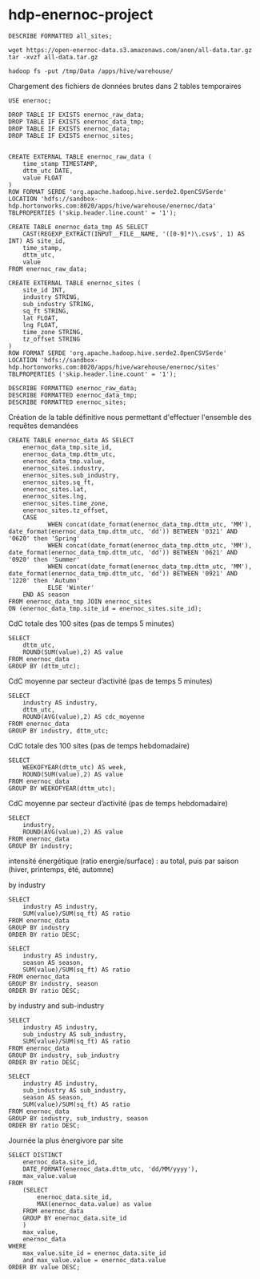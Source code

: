 # hdp-enernoc-project
```
DESCRIBE FORMATTED all_sites;
```

```
wget https://open-enernoc-data.s3.amazonaws.com/anon/all-data.tar.gz
tar -xvzf all-data.tar.gz
```

```
hadoop fs -put /tmp/Data /apps/hive/warehouse/
```

Chargement des fichiers de données brutes dans 2 tables temporaires
```
USE enernoc;

DROP TABLE IF EXISTS enernoc_raw_data;
DROP TABLE IF EXISTS enernoc_data_tmp;
DROP TABLE IF EXISTS enernoc_data;
DROP TABLE IF EXISTS enernoc_sites;


CREATE EXTERNAL TABLE enernoc_raw_data (
    time_stamp TIMESTAMP,
    dttm_utc DATE,
    value FLOAT
)
ROW FORMAT SERDE 'org.apache.hadoop.hive.serde2.OpenCSVSerde'
LOCATION 'hdfs://sandbox-hdp.hortonworks.com:8020/apps/hive/warehouse/enernoc/data'
TBLPROPERTIES ('skip.header.line.count' = '1');

CREATE TABLE enernoc_data_tmp AS SELECT 
    CAST(REGEXP_EXTRACT(INPUT__FILE__NAME, '([0-9]*)\.csv$', 1) AS INT) AS site_id,
    time_stamp,
    dttm_utc,
    value
FROM enernoc_raw_data;

CREATE EXTERNAL TABLE enernoc_sites ( 
    site_id INT,
    industry STRING,
    sub_industry STRING,	
    sq_ft STRING,
    lat FLOAT,
    lng FLOAT,
    time_zone STRING,
    tz_offset STRING
)
ROW FORMAT SERDE 'org.apache.hadoop.hive.serde2.OpenCSVSerde'
LOCATION 'hdfs://sandbox-hdp.hortonworks.com:8020/apps/hive/warehouse/enernoc/sites'
TBLPROPERTIES ('skip.header.line.count' = '1');
```

```
DESCRIBE FORMATTED enernoc_raw_data;
DESCRIBE FORMATTED enernoc_data_tmp;
DESCRIBE FORMATTED enernoc_sites;
```

Création de la table définitive nous permettant d'effectuer l'ensemble des requêtes demandées
```
CREATE TABLE enernoc_data AS SELECT
	enernoc_data_tmp.site_id,
	enernoc_data_tmp.dttm_utc,
	enernoc_data_tmp.value,
	enernoc_sites.industry,
	enernoc_sites.sub_industry,
	enernoc_sites.sq_ft,
	enernoc_sites.lat,
	enernoc_sites.lng,
	enernoc_sites.time_zone,
	enernoc_sites.tz_offset,
	CASE
           WHEN concat(date_format(enernoc_data_tmp.dttm_utc, 'MM'), date_format(enernoc_data_tmp.dttm_utc, 'dd')) BETWEEN '0321' AND '0620' then 'Spring'
           WHEN concat(date_format(enernoc_data_tmp.dttm_utc, 'MM'), date_format(enernoc_data_tmp.dttm_utc, 'dd')) BETWEEN '0621' AND '0920' then 'Summer'
           WHEN concat(date_format(enernoc_data_tmp.dttm_utc, 'MM'), date_format(enernoc_data_tmp.dttm_utc, 'dd')) BETWEEN '0921' AND '1220' then 'Autumn'
           ELSE 'Winter'
	END AS season
FROM enernoc_data_tmp JOIN enernoc_sites
ON (enernoc_data_tmp.site_id = enernoc_sites.site_id);
```

CdC totale des 100 sites (pas de temps 5 minutes)
```
SELECT
 	dttm_utc,
	ROUND(SUM(value),2) AS value
FROM enernoc_data
GROUP BY (dttm_utc);
```

CdC moyenne par secteur d’activité (pas de temps 5 minutes)
```
SELECT
 	industry AS industry,
	dttm_utc,
 	ROUND(AVG(value),2) AS cdc_moyenne
FROM enernoc_data
GROUP BY industry, dttm_utc;
```

CdC totale des 100 sites (pas de temps hebdomadaire)
```
SELECT
	WEEKOFYEAR(dttm_utc) AS week,
	ROUND(SUM(value),2) AS value
FROM enernoc_data
GROUP BY WEEKOFYEAR(dttm_utc);
```

CdC moyenne par secteur d’activité (pas de temps hebdomadaire)
```
SELECT
	industry,
	ROUND(AVG(value),2) AS value
FROM enernoc_data
GROUP BY industry;
```

intensité énergétique (ratio energie/surface) : au total, puis par saison (hiver, printemps, été, automne)

by industry
```
SELECT
	industry AS industry,
 	SUM(value)/SUM(sq_ft) AS ratio
FROM enernoc_data
GROUP BY industry
ORDER BY ratio DESC;

SELECT
	industry AS industry,
 	season AS season,
 	SUM(value)/SUM(sq_ft) AS ratio
FROM enernoc_data
GROUP BY industry, season
ORDER BY ratio DESC;
```

by industry and sub-industry
```
SELECT
	industry AS industry,
	sub_industry AS sub_industry,
 	SUM(value)/SUM(sq_ft) AS ratio
FROM enernoc_data
GROUP BY industry, sub_industry
ORDER BY ratio DESC;

SELECT
	industry AS industry,
	sub_industry AS sub_industry,
 	season AS season,
 	SUM(value)/SUM(sq_ft) AS ratio
FROM enernoc_data
GROUP BY industry, sub_industry, season
ORDER BY ratio DESC;
```

Journée la plus énergivore par site
```
SELECT DISTINCT
 	enernoc_data.site_id,
 	DATE_FORMAT(enernoc_data.dttm_utc, 'dd/MM/yyyy'),
 	max_value.value
FROM 
	(SELECT
		enernoc_data.site_id,
		MAX(enernoc_data.value) as value
	FROM enernoc_data
	GROUP BY enernoc_data.site_id
	)
	max_value, 
	enernoc_data
WHERE
	max_value.site_id = enernoc_data.site_id
	and max_value.value = enernoc_data.value
ORDER BY value DESC;
```

